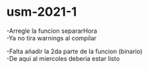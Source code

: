 # usm-2021-1

-Arregle la funcion separarHora  
-Ya no tira warnings al compilar

-Falta añadir la 2da parte de la funcion (binario)  
-De aqui al miercoles deberia estar listo
